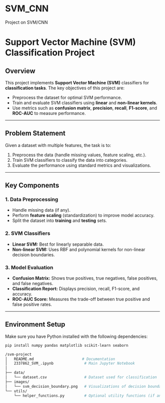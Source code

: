 # SVM_CNN
Project on SVM/CNN

# **Support Vector Machine (SVM) Classification Project**

## **Overview**
This project implements **Support Vector Machine (SVM)** classifiers for **classification tasks**. The key objectives of this project are:
- Preprocess the dataset for optimal SVM performance.
- Train and evaluate SVM classifiers using **linear** and **non-linear kernels**.
- Use metrics such as **confusion matrix**, **precision**, **recall**, **F1-score**, and **ROC-AUC** to measure performance.

---

## **Problem Statement**
Given a dataset with multiple features, the task is to:
1. Preprocess the data (handle missing values, feature scaling, etc.).
2. Train SVM classifiers to classify the data into categories.
3. Evaluate the performance using standard metrics and visualizations.

---

## **Key Components**

### **1. Data Preprocessing**
- Handle missing data (if any).
- Perform **feature scaling** (standardization) to improve model accuracy.
- Split the dataset into **training** and **testing** sets.

### **2. SVM Classifiers**
- **Linear SVM:** Best for linearly separable data.
- **Non-linear SVM:** Uses RBF and polynomial kernels for non-linear decision boundaries.

### **3. Model Evaluation**
- **Confusion Matrix:** Shows true positives, true negatives, false positives, and false negatives.
- **Classification Report:** Displays precision, recall, F1-score, and accuracy.
- **ROC-AUC Score:** Measures the trade-off between true positive and false positive rates.

---

## **Environment Setup**
Make sure you have Python installed with the following dependencies:
```bash
pip install numpy pandas matplotlib scikit-learn seaborn

/svm-project
│   README.md                      # Documentation
│   2337862_SVM_.ipynb              # Main Jupyter Notebook
│
├── data/
│   └── dataset.csv                 # Dataset used for classification
├── images/
│   └── svm_decision_boundary.png   # Visualizations of decision boundaries
└── utils/
    └── helper_functions.py         # Optional utility functions (if any)

```
